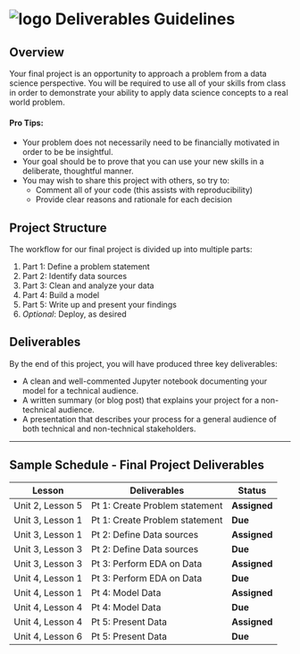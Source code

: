 # ![logo](https://ga-dash.s3.amazonaws.com/production/assets/logo-9f88ae6c9c3871690e33280fcf557f33.png) Deliverables Guidelines

## Overview

Your final project is an opportunity to approach a problem from a data science perspective. You will be required to use all of your skills from class in order to demonstrate your ability to apply data science concepts to a real world problem.


#### Pro Tips:
- Your problem does not necessarily need to be financially motivated in order to be be insightful. 
- Your goal should be to prove that you can use your new skills in a deliberate, thoughtful manner.
- You may wish to share this project with others, so try to:
    - Comment all of your code (this assists with reproducibility)
    - Provide clear reasons and rationale for each decision

## Project Structure
The workflow for our final project is divided up into multiple parts:

1. Part 1: Define a problem statement
2. Part 2: Identify data sources
3. Part 3: Clean and analyze your data
4. Part 4: Build a model
5. Part 5: Write up and present your findings
6. *Optional*: Deploy, as desired

## Deliverables

By the end of this project, you will have produced three key deliverables:

- A clean and well-commented Jupyter notebook documenting your model for a technical audience.
- A written summary (or blog post) that explains your project for a non-technical audience.
- A presentation that describes your process for a general audience of both technical and non-technical stakeholders. 


---

## Sample Schedule - Final Project Deliverables

| Lesson  | Deliverables | Status
| --- | --- | --- |
| Unit 2, Lesson 5 | Pt 1: Create Problem statement 	 | **Assigned** |
| Unit 3, Lesson 1 | Pt 1: Create Problem statement 	 | **Due** |
| Unit 3, Lesson 1 | Pt 2: Define Data sources           | **Assigned** |
| Unit 3, Lesson 3 | Pt 2: Define Data sources           | **Due** |
| Unit 3, Lesson 3 | Pt 3: Perform EDA on Data           | **Assigned** |
| Unit 4, Lesson 1 | Pt 3: Perform EDA on Data           | **Due** |
| Unit 4, Lesson 1 | Pt 4: Model Data                    | **Assigned** |
| Unit 4, Lesson 4 | Pt 4: Model Data                    | **Due** |
| Unit 4, Lesson 4 | Pt 5: Present Data                  | **Assigned** |
| Unit 4, Lesson 6 | Pt 5: Present Data                  | **Due** |




